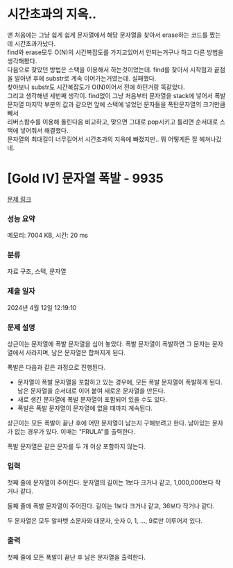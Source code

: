 # 시간초과의 지옥..
맨 처음에는 그냥 쉽게 쉽게 문자열에서 해당 문자열을 찾아서 erase하는 코드를 짰는데 시간초과가났다.</br>
find와 erase모두 O(N)의 시간복잡도를 가지고있어서 안되는거구나 하고 다른 방법을 생각해봤다. </br>
다음으로 찾았던 방법은 스택을 이용해서 하는것이었는데. find를 찾아서 시작점과 끝점을 알아낸 후에 substr로 계속 이어가는거였는데. 실패했다.</br>
찾아보니 substr도 시간복잡도가 O(N)이어서 전에 하던거랑 똑같았다. </br>
그리고 생각해낸 세번째 생각이. find없이 그냥 처음부터 문자열을 stack에 넣어서 폭발문자열 마지막 부분의 값과 같으면 앞에 스택에 넣었던 문자들을 폭탄문자열의 크기만큼 빼서 </br>
리버스함수를 이용해 돌린다음 비교하고, 맞으면 그대로 pop시키고 틀리면 순서대로 스택에 넣어줘서 해결했다. </br>
문자열의 최대길이 너무길어서 시간초과의 지옥에 빠졌지만.. 뭐 어떻게든 잘 헤쳐나갔네. </br>

# [Gold IV] 문자열 폭발 - 9935 

[문제 링크](https://www.acmicpc.net/problem/9935) 

### 성능 요약

메모리: 7004 KB, 시간: 20 ms

### 분류

자료 구조, 스택, 문자열

### 제출 일자

2024년 4월 12일 12:19:10

### 문제 설명

<p>상근이는 문자열에 폭발 문자열을 심어 놓았다. 폭발 문자열이 폭발하면 그 문자는 문자열에서 사라지며, 남은 문자열은 합쳐지게 된다.</p>

<p>폭발은 다음과 같은 과정으로 진행된다.</p>

<ul>
	<li>문자열이 폭발 문자열을 포함하고 있는 경우에, 모든 폭발 문자열이 폭발하게 된다. 남은 문자열을 순서대로 이어 붙여 새로운 문자열을 만든다.</li>
	<li>새로 생긴 문자열에 폭발 문자열이 포함되어 있을 수도 있다.</li>
	<li>폭발은 폭발 문자열이 문자열에 없을 때까지 계속된다.</li>
</ul>

<p>상근이는 모든 폭발이 끝난 후에 어떤 문자열이 남는지 구해보려고 한다. 남아있는 문자가 없는 경우가 있다. 이때는 "FRULA"를 출력한다.</p>

<p>폭발 문자열은 같은 문자를 두 개 이상 포함하지 않는다.</p>

### 입력 

 <p>첫째 줄에 문자열이 주어진다. 문자열의 길이는 1보다 크거나 같고, 1,000,000보다 작거나 같다.</p>

<p>둘째 줄에 폭발 문자열이 주어진다. 길이는 1보다 크거나 같고, 36보다 작거나 같다.</p>

<p>두 문자열은 모두 알파벳 소문자와 대문자, 숫자 0, 1, ..., 9로만 이루어져 있다.</p>

### 출력 

 <p>첫째 줄에 모든 폭발이 끝난 후 남은 문자열을 출력한다.</p>

